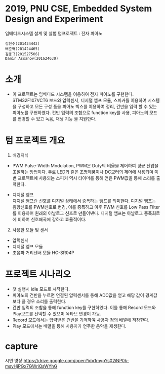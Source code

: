 # 2019, PNU CSE, Embedded System Design and Experiment 

임베디드시스템 설계 및 실험 텀프로젝트 : 전자 피아노

    김현수(201424442)
    배준혁(201424465)
    김동규(201527506)
    Damir Assanov(201624630)


# 소개

 * 이 프로젝트는 임베디드 시스템을 이용하여 전자 피아노를 구현한다. STM32F107VCT6 보드와 압력센서, 디지털 앰프 모듈, 스피커를 이용하여 시스템을 구성하고 모든 구성 품을 피아노 박스를 이용하여 정리, 건반을 입력 할 수 있는 피아노를 구현하였다. 건반 입력의 조합으로 function key를 사용, 피아노의 모드를 변경할 수 있고 녹음, 재생 기능 을 지원한다.

# 텀 프로젝트 개요 
 
 1) 배경지식 
 * PWM
  Pulse-Width Modulation, PWM은 Duty의 비율을 제어하여 평균 전압을 조절하는 방법이다. 주로 LED와 같은 조명제품이나 DC모터의 제어에 사용되며 이번 프로젝트에 사용되는 스피커 역시 타이머를 통해 얻은 PWM값을 통해 소리를 출력한다. 
  
 * 디지털 앰프  
디지털 앰프란 신호를 디지털 상태에서 증폭하는 앰프를 의미한다. 디지털 앰프는 음향신호를 PWM신호로 변경, 이를 증폭하고 이후 PWM 신호를 Low Pass Filter 를 이용하여 원래의 아날로그 신호로 만들어낸다. 디지털 앰프는 아날로그 증폭회로에 비하여 신호왜곡에 강하고 효율적이다.

 2) 사용한 모듈 및 센서 

 * 압력센서
 * 디지털 앰프 모듈
 * 초음파 거리센서 모듈 HC-SR04P 

# 프로젝트 시나리오
 * 첫 실행시 idle 모드로 시작한다.
 * 피아노의 건반을 누르면 연결된 압력센서를 통해 ADC값을 얻고 해당 값이 경계값보다 클 경우 소리를 출력한다.
 * 건반 입력의 조합을 통해 function key를 구현하였다. 이를 통해   Record 모드와 Play모드를 선택할 수 있으며 옥타브 변경이 가능.
 * Record 모드에서는 입력받은 건반을 기억하여 사용자 정의 배열에 저장한다.
 * Play 모드에서는 배열을 통해 사용자가 연주한 음악을 재생한다.

# capture

시연 영상
https://drive.google.com/open?id=1mypYs02iNP0k-msvHjPGx7GWriQsWYhG

